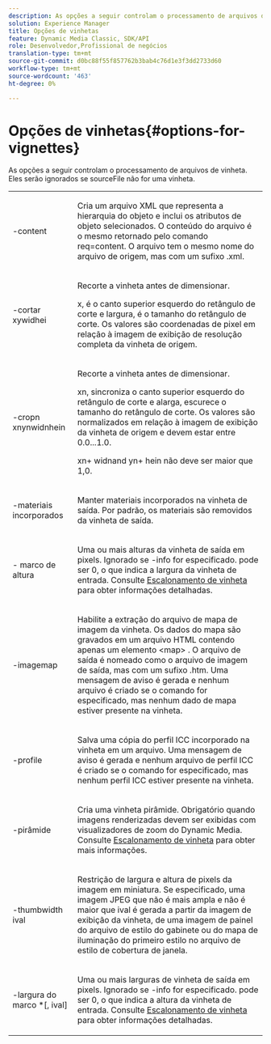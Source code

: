 ```yaml
---
description: As opções a seguir controlam o processamento de arquivos de vinheta. Eles serão ignorados se sourceFile não for uma vinheta.
solution: Experience Manager
title: Opções de vinhetas
feature: Dynamic Media Classic, SDK/API
role: Desenvolvedor,Profissional de negócios
translation-type: tm+mt
source-git-commit: d0bc88f55f857762b3bab4c76d1e3f3dd2733d60
workflow-type: tm+mt
source-wordcount: '463'
ht-degree: 0%

---
```



# Opções de vinhetas{#options-for-vignettes}

As opções a seguir controlam o processamento de arquivos de vinheta. Eles serão ignorados se sourceFile não for uma vinheta.

<table id="simpletable_6D0C967EB84947FBAC34B46C4BB23AF0"> 
 <tr class="strow"> 
  <td class="stentry"> <p><span class="codeph"> -content</span> </p></td> 
  <td class="stentry"> <p>Cria um arquivo XML que representa a hierarquia do objeto e inclui os atributos de objeto selecionados. O conteúdo do arquivo é o mesmo retornado pelo comando <span class="codeph"> req=content</span>. O arquivo tem o mesmo nome do arquivo de origem, mas com um sufixo <span class="filepath"> .xml</span>. </p></td> 
 </tr> 
 <tr class="strow"> 
  <td class="stentry"> <p><span class="codeph">-cortar  <span class="varname"> </span><span class="varname"> </span><span class="varname"> </span><span class="varname"> xywidhei</span></span> </p></td> 
  <td class="stentry"> <p>Recorte a vinheta antes de dimensionar. </p> <p><span class="codeph"><span class="varname"> x</span>, <span class="varname"> </span></span> é o canto superior esquerdo do retângulo de corte e  <span class="codeph"><span class="varname"> largura</span>, <span class="varname"> </span></span> é o tamanho do retângulo de corte. Os valores são coordenadas de pixel em relação à imagem de exibição de resolução completa da vinheta de origem. </p></td> 
 </tr> 
 <tr class="strow"> 
  <td class="stentry"> <p><span class="codeph">-cropn  <span class="varname"> </span><span class="varname"> </span><span class="varname"> </span><span class="varname"> xnynwidnhein</span></span> </p> </td> 
  <td class="stentry"> <p>Recorte a vinheta antes de dimensionar. </p> <p><span class="codeph"><span class="varname"> xn</span>, <span class="varname"> </span></span> sincroniza o canto superior esquerdo do retângulo de corte e  <span class="codeph"><span class="varname"> alarga</span>, <span class="varname"> </span></span> escurece o tamanho do retângulo de corte. Os valores são normalizados em relação à imagem de exibição da vinheta de origem e devem estar entre 0.0...1.0. </p> <p><span class="codeph"><span class="varname"> xn</span></span>+<span class="codeph"><span class="varname"> </span></span> widnand  <span class="codeph"><span class="varname"> yn</span></span>+<span class="codeph"><span class="varname"> </span></span> hein não deve ser maior que 1,0. </p></td> 
 </tr> 
 <tr class="strow"> 
  <td class="stentry"> <p><span class="codeph"> -materiais incorporados</span> </p></td> 
  <td class="stentry"> <p>Manter materiais incorporados na vinheta de saída. Por padrão, os materiais são removidos da vinheta de saída. </p></td> 
 </tr> 
 <tr class="strow"> 
  <td class="stentry"> <p><span class="codeph">-  <span class="varname"> marco de altura</span></span> </p></td> 
  <td class="stentry"> <p>Uma ou mais alturas da vinheta de saída em pixels. Ignorado se -info for especificado. <span class="varname"> </span> pode ser 0, o que indica a largura da vinheta de entrada. Consulte <a href="../../../../ir-api/vntc/utilities/c-ir-vignette-converter-vntc/c-ir-vignette-scaling.md#concept-e373a29c2f954df98d704c7723804585" type="concept" format="dita" scope="local"> Escalonamento de vinheta</a> para obter informações detalhadas. </p></td> 
 </tr> 
 <tr class="strow"> 
  <td class="stentry"> <p><span class="codeph"> -imagemap</span> </p></td> 
  <td class="stentry"> <p>Habilite a extração do arquivo de mapa de imagem da vinheta. Os dados do mapa são gravados em um arquivo HTML contendo apenas um elemento <span class="codeph"> &lt;map&gt;</span> . O arquivo de saída é nomeado como o arquivo de imagem de saída, mas com um sufixo <span class="filepath"> .htm</span>. Uma mensagem de aviso é gerada e nenhum arquivo é criado se o comando for especificado, mas nenhum dado de mapa estiver presente na vinheta. </p></td> 
 </tr> 
 <tr class="strow"> 
  <td class="stentry"> <p><span class="codeph"> -profile</span> </p></td> 
  <td class="stentry"> <p>Salva uma cópia do perfil ICC incorporado na vinheta em um arquivo. Uma mensagem de aviso é gerada e nenhum arquivo de perfil ICC é criado se o comando for especificado, mas nenhum perfil ICC estiver presente na vinheta. </p></td> 
 </tr> 
 <tr class="strow"> 
  <td class="stentry"> <p><span class="codeph"> -pirâmide</span> </p></td> 
  <td class="stentry"> <p>Cria uma vinheta pirâmide. Obrigatório quando imagens renderizadas devem ser exibidas com visualizadores de zoom do Dynamic Media. Consulte <a href="../../../../ir-api/vntc/utilities/c-ir-vignette-converter-vntc/c-ir-vignette-scaling.md#concept-e373a29c2f954df98d704c7723804585" type="concept" format="dita" scope="local"> Escalonamento de vinheta</a> para obter mais informações. </p></td> 
 </tr> 
 <tr class="strow"> 
  <td class="stentry"> <p><span class="codeph">-thumbwidth  <span class="varname"> ival</span></span> </p></td> 
  <td class="stentry"> <p>Restrição de largura e altura de pixels da imagem em miniatura. Se especificado, uma imagem JPEG que não é mais ampla e não é maior que <span class="varname"> ival</span> é gerada a partir da imagem de exibição da vinheta, de uma imagem de painel do arquivo de estilo do gabinete ou do mapa de iluminação do primeiro estilo no arquivo de estilo de cobertura de janela. </p></td> 
 </tr> 
 <tr class="strow"> 
  <td class="stentry"> <p><span class="codeph">-largura  <span class="varname"> do marco</span> *[, <span class="varname"> ival</span>]</span> </p></td> 
  <td class="stentry"> <p>Uma ou mais larguras de vinheta de saída em pixels. Ignorado se <span class="codeph"> -info</span> for especificado. <span class="varname"> </span> pode ser 0, o que indica a altura da vinheta de entrada. Consulte <a href="../../../../ir-api/vntc/utilities/c-ir-vignette-converter-vntc/c-ir-vignette-scaling.md#concept-e373a29c2f954df98d704c7723804585" type="concept" format="dita" scope="local"> Escalonamento de vinheta</a> para obter informações detalhadas. </p></td> 
 </tr> 
</table>

